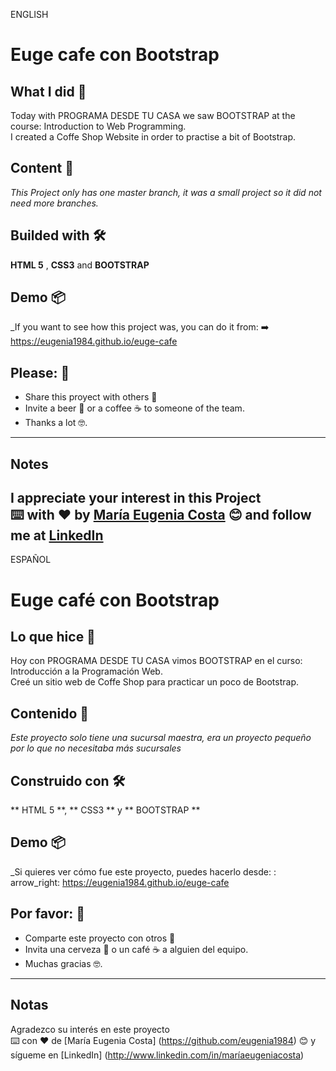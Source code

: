 ENGLISH

# Euge cafe con Bootstrap

## What I did 🚀

Today with PROGRAMA DESDE TU CASA we saw BOOTSTRAP at the course: Introduction to Web Programming. <br/>
I created a Coffe Shop Website in order to practise a bit of Bootstrap.


## Content 🚀

_This Project only has one master branch, it was a small project so it did not need more branches._

## Builded with 🛠️

**HTML 5** ,  **CSS3**  and **BOOTSTRAP**

## Demo 📦
_If you want to see how this project was, you can do it from:
:arrow_right: https://eugenia1984.github.io/euge-cafe
 

## Please: 🎁

* Share this proyect with others 📢
* Invite a beer 🍺 or a coffee ☕  to someone of the team. 
* Thanks a lot 🤓.

---
## Notes
I appreciate your interest in this Project <br/>
⌨️ with ❤️ by [María Eugenia Costa](https://github.com/eugenia1984) 😊 and follow me at [LinkedIn]( http://www.linkedin.com/in/maríaeugeniacosta)
---

ESPAÑOL

# Euge café con Bootstrap

## Lo que hice 🚀

Hoy con PROGRAMA DESDE TU CASA vimos BOOTSTRAP en el curso: Introducción a la Programación Web. <br/>
Creé un sitio web de Coffe Shop para practicar un poco de Bootstrap.


## Contenido 🚀

_Este proyecto solo tiene una sucursal maestra, era un proyecto pequeño por lo que no necesitaba más sucursales_

## Construido con 🛠️

** HTML 5 **, ** CSS3 ** y ** BOOTSTRAP **

## Demo 📦
_Si quieres ver cómo fue este proyecto, puedes hacerlo desde:
: arrow_right: https://eugenia1984.github.io/euge-cafe
 

## Por favor: 🎁

* Comparte este proyecto con otros 📢
* Invita una cerveza 🍺 o un café ☕ a alguien del equipo.
* Muchas gracias 🤓.

---
## Notas
Agradezco su interés en este proyecto <br/>
⌨️ con ❤️ de [María Eugenia Costa] (https://github.com/eugenia1984) 😊 y sígueme en [LinkedIn] (http://www.linkedin.com/in/maríaeugeniacosta)

